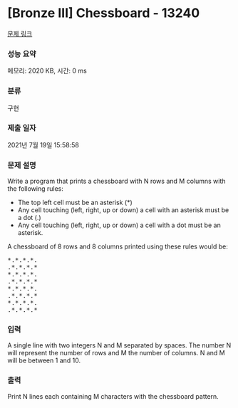 # [Bronze III] Chessboard - 13240 

[문제 링크](https://www.acmicpc.net/problem/13240) 

### 성능 요약

메모리: 2020 KB, 시간: 0 ms

### 분류

구현

### 제출 일자

2021년 7월 19일 15:58:58

### 문제 설명

<p>Write a program that prints a chessboard with N rows and M columns with the following rules:</p>

<ul>
	<li>The top left cell must be an asterisk (*)</li>
	<li>Any cell touching (left, right, up or down) a cell with an asterisk must be a dot (.)</li>
	<li>Any cell touching (left, right, up or down) a cell with a dot must be an asterisk.</li>
</ul>

<p>A chessboard of 8 rows and 8 columns printed using these rules would be:</p>

<pre>*.*.*.*.
.*.*.*.*
*.*.*.*.
.*.*.*.*
*.*.*.*.
.*.*.*.*
*.*.*.*.
.*.*.*.*
</pre>

### 입력 

 <p>A single line with two integers N and M separated by spaces. The number N will represent the number of rows and M the number of columns. N and M will be between 1 and 10.</p>

### 출력 

 <p>Print N lines each containing M characters with the chessboard pattern.</p>

